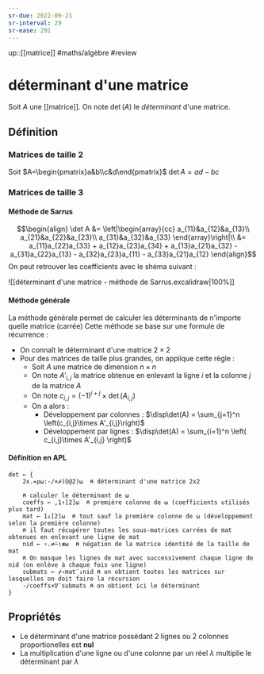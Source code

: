 ```yaml
---
sr-due: 2022-09-21
sr-interval: 29
sr-ease: 291
---
```


up::[[matrice]]
#maths/algèbre #review 
# déterminant d'une matrice
Soit $A$ une [[matrice]].
On note $\det(A)$ le _déterminant_ d'une matrice.


## Définition

### Matrices de taille 2
Soit $A=\begin{pmatrix}a&b\\c&d\end{pmatrix}$
$\det A = ad - bc$

### Matrices de taille 3

#### Méthode de Sarrus

$$\begin{align}
\det A &= \left|\begin{array}{cc}
                 a_{11}&a_{12}&a_{13}\\ 
                 a_{21}&a_{22}&a_{23}\\
                 a_{31}&a_{32}&a_{33}
                 \end{array}\right|\\
&= a_{11}a_{22}a_{33} + a_{12}a_{23}a_{34} + a_{13}a_{21}a_{32} - a_{31}a_{22}a_{13} - a_{32}a_{23}a_{11} - a_{33}a_{21}a_{12} 
\end{align}$$
On peut retrouver les coefficients avec le shéma suivant :

![[déterminant d'une matrice - méthode de Sarrus.excalidraw|100%]]


#### Méthode générale

La méthode générale permet de calculer les déterminants de n'importe quelle matrice (carrée)
Cette méthode se base sur une formule de récurrence : 

 - On connaît le déterminant d'une matrice $2\times 2$
 - Pour des matrices de taille plus grandes, on applique cette règle :
     - Soit $A$ une matrice de dimension $n\times n$
     - On note $A'_{i,j}$ la matrice obtenue en enlevant la ligne $i$ et la colonne $j$ de la matrice $A$
     - On note $c_{i,j} = (-1)^{i+j}\times\det(A_{i,j})$
     - On a alors :
         - Développement par colonnes :  $\disp\det(A) = \sum_{j=1}^n \left(c_{i,j}\times A'_{i,j}\right)$ 
         - Développement par lignes : $\disp\det(A) = \sum_{i=1}^n \left( c_{i,j}\times A'_{i,j} \right)$


#### Définition en APL
```apl
det ← {
    2∧.=⍴⍵:-/×⌿(⌽@2)⍵  ⍝ déterminant d'une matrice 2x2
    
    ⍝ calculer le déterminant de ⍵
    coeffs ← ,1↑[2]⍵  ⍝ première colonne de ⍵ (coefficients utilisés plus tard)
    mat ← 1↓[2]⍵  ⍝ tout sauf la première colonne de ⍵ (développement selon la première colonne)
    ⍝ il faut récupérer toutes les sous-matrices carrées de mat obtenues en enlevant une ligne de mat
    nid ← ∘.≠⍨⍳≢⍵  ⍝ négation de la matrice identité de la taille de mat
    ⍝ On masque les lignes de mat avec successivement chaque ligne de nid (on enlève à chaque fois une ligne)
    submats ← ⌿∘mat¨↓nid ⍝ on obtient toutes les matrices sur lesquelles on doit faire la récursion
    -/coeffs×∇¨submats ⍝ on obtient ici le déterminant
}
```



## Propriétés
 - Le déterminant d'une matrice possédant 2 lignes ou 2 colonnes proportionelles est **nul**
 - La multiplication d'une ligne ou d'une colonne par un réel $\lambda$ multiplie le déterminant par $\lambda$ 


